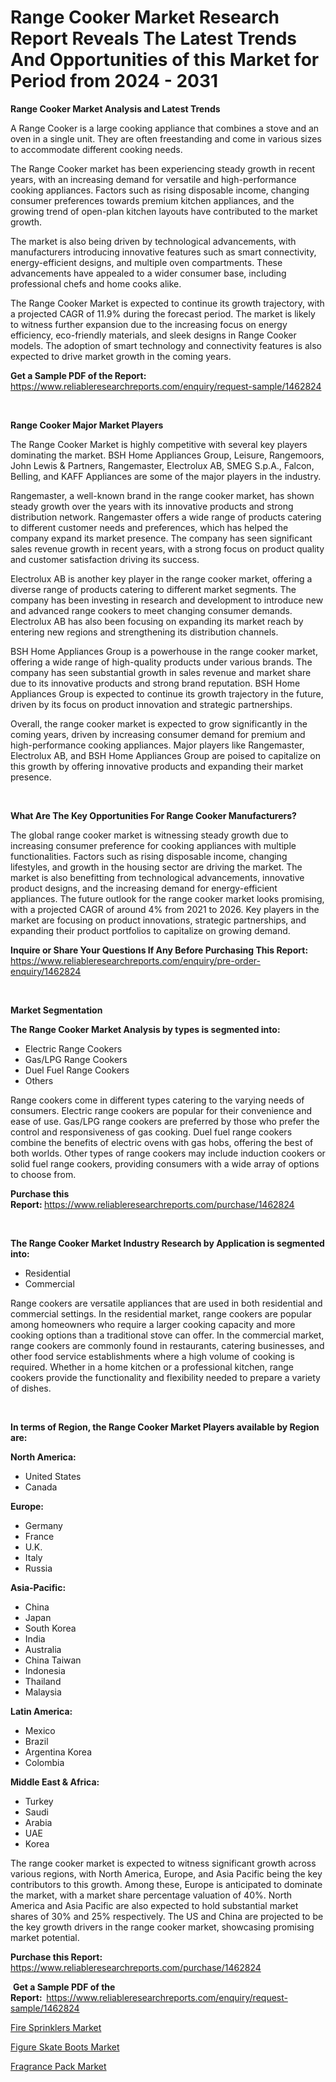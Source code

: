 <p><h1>Range Cooker Market Research Report Reveals The Latest Trends And Opportunities of this Market for Period from 2024 - 2031</h1></p><p><strong>Range Cooker Market Analysis and Latest Trends</strong></p>
<p><p>A Range Cooker is a large cooking appliance that combines a stove and an oven in a single unit. They are often freestanding and come in various sizes to accommodate different cooking needs.</p><p>The Range Cooker market has been experiencing steady growth in recent years, with an increasing demand for versatile and high-performance cooking appliances. Factors such as rising disposable income, changing consumer preferences towards premium kitchen appliances, and the growing trend of open-plan kitchen layouts have contributed to the market growth.</p><p>The market is also being driven by technological advancements, with manufacturers introducing innovative features such as smart connectivity, energy-efficient designs, and multiple oven compartments. These advancements have appealed to a wider consumer base, including professional chefs and home cooks alike.</p><p>The Range Cooker Market is expected to continue its growth trajectory, with a projected CAGR of 11.9% during the forecast period. The market is likely to witness further expansion due to the increasing focus on energy efficiency, eco-friendly materials, and sleek designs in Range Cooker models. The adoption of smart technology and connectivity features is also expected to drive market growth in the coming years.</p></p>
<p><strong>Get a Sample PDF of the Report:&nbsp;</strong> <a href="https://www.reliableresearchreports.com/enquiry/request-sample/1462824">https://www.reliableresearchreports.com/enquiry/request-sample/1462824</a></p>
<p>&nbsp;</p>
<p><strong>Range Cooker Major Market Players</strong></p>
<p><p>The Range Cooker Market is highly competitive with several key players dominating the market. BSH Home Appliances Group, Leisure, Rangemoors, John Lewis & Partners, Rangemaster, Electrolux AB, SMEG S.p.A., Falcon, Belling, and KAFF Appliances are some of the major players in the industry.</p><p>Rangemaster, a well-known brand in the range cooker market, has shown steady growth over the years with its innovative products and strong distribution network. Rangemaster offers a wide range of products catering to different customer needs and preferences, which has helped the company expand its market presence. The company has seen significant sales revenue growth in recent years, with a strong focus on product quality and customer satisfaction driving its success.</p><p>Electrolux AB is another key player in the range cooker market, offering a diverse range of products catering to different market segments. The company has been investing in research and development to introduce new and advanced range cookers to meet changing consumer demands. Electrolux AB has also been focusing on expanding its market reach by entering new regions and strengthening its distribution channels.</p><p>BSH Home Appliances Group is a powerhouse in the range cooker market, offering a wide range of high-quality products under various brands. The company has seen substantial growth in sales revenue and market share due to its innovative products and strong brand reputation. BSH Home Appliances Group is expected to continue its growth trajectory in the future, driven by its focus on product innovation and strategic partnerships.</p><p>Overall, the range cooker market is expected to grow significantly in the coming years, driven by increasing consumer demand for premium and high-performance cooking appliances. Major players like Rangemaster, Electrolux AB, and BSH Home Appliances Group are poised to capitalize on this growth by offering innovative products and expanding their market presence.</p></p>
<p>&nbsp;</p>
<p><strong>What Are The Key Opportunities For Range Cooker Manufacturers?</strong></p>
<p><p>The global range cooker market is witnessing steady growth due to increasing consumer preference for cooking appliances with multiple functionalities. Factors such as rising disposable income, changing lifestyles, and growth in the housing sector are driving the market. The market is also benefitting from technological advancements, innovative product designs, and the increasing demand for energy-efficient appliances. The future outlook for the range cooker market looks promising, with a projected CAGR of around 4% from 2021 to 2026. Key players in the market are focusing on product innovations, strategic partnerships, and expanding their product portfolios to capitalize on growing demand.</p></p>
<p><strong>Inquire or Share Your Questions If Any Before Purchasing This Report:</strong> <a href="https://www.reliableresearchreports.com/enquiry/pre-order-enquiry/1462824">https://www.reliableresearchreports.com/enquiry/pre-order-enquiry/1462824</a></p>
<p>&nbsp;</p>
<p><strong>Market Segmentation</strong></p>
<p><strong>The Range Cooker Market Analysis by types is segmented into:</strong></p>
<p><ul><li>Electric Range Cookers</li><li>Gas/LPG Range Cookers</li><li>Duel Fuel Range Cookers</li><li>Others</li></ul></p>
<p><p>Range cookers come in different types catering to the varying needs of consumers. Electric range cookers are popular for their convenience and ease of use. Gas/LPG range cookers are preferred by those who prefer the control and responsiveness of gas cooking. Duel fuel range cookers combine the benefits of electric ovens with gas hobs, offering the best of both worlds. Other types of range cookers may include induction cookers or solid fuel range cookers, providing consumers with a wide array of options to choose from.</p></p>
<p><strong>Purchase this Report:&nbsp;</strong><a href="https://www.reliableresearchreports.com/purchase/1462824">https://www.reliableresearchreports.com/purchase/1462824</a></p>
<p>&nbsp;</p>
<p><strong>The Range Cooker Market Industry Research by Application is segmented into:</strong></p>
<p><ul><li>Residential</li><li>Commercial</li></ul></p>
<p><p>Range cookers are versatile appliances that are used in both residential and commercial settings. In the residential market, range cookers are popular among homeowners who require a larger cooking capacity and more cooking options than a traditional stove can offer. In the commercial market, range cookers are commonly found in restaurants, catering businesses, and other food service establishments where a high volume of cooking is required. Whether in a home kitchen or a professional kitchen, range cookers provide the functionality and flexibility needed to prepare a variety of dishes.</p></p>
<p>&nbsp;</p>
<p><strong>In terms of Region, the Range Cooker Market Players available by Region are:</strong></p>
<p>
    <p> <strong> North America: </strong>
        <ul>
            <li>United States</li>
            <li>Canada</li>
        </ul>
        </p> 
    <p> <strong> Europe: </strong>
        <ul>
            <li>Germany</li>
            <li>France</li>
            <li>U.K.</li>
            <li>Italy</li>
            <li>Russia</li>
        </ul>
        </p> 
    <p> <strong> Asia-Pacific: </strong>
        <ul>
            <li>China</li>
            <li>Japan</li>
            <li>South Korea</li>
            <li>India</li>
            <li>Australia</li>
            <li>China Taiwan</li>
            <li>Indonesia</li>
            <li>Thailand</li>
            <li>Malaysia</li>
        </ul>
        </p> 
    <p> <strong> Latin America: </strong>
        <ul>
            <li>Mexico</li>
            <li>Brazil</li>
            <li>Argentina Korea</li>
            <li>Colombia</li>
        </ul>
        </p> 
    <p> <strong> Middle East & Africa: </strong>
        <ul>
            <li>Turkey</li>
            <li>Saudi</li>
            <li>Arabia</li>
            <li>UAE</li>
            <li>Korea</li>
        </ul>
    </p>
    </p>
<p><p>The range cooker market is expected to witness significant growth across various regions, with North America, Europe, and Asia Pacific being the key contributors to this growth. Among these, Europe is anticipated to dominate the market, with a market share percentage valuation of 40%. North America and Asia Pacific are also expected to hold substantial market shares of 30% and 25% respectively. The US and China are projected to be the key growth drivers in the range cooker market, showcasing promising market potential.</p></p>
<p><strong>Purchase this Report: </strong><a href="https://www.reliableresearchreports.com/purchase/1462824">https://www.reliableresearchreports.com/purchase/1462824</a></p>
<p>&nbsp;<strong>Get a Sample PDF of the Report:&nbsp;&nbsp;</strong><a href="https://www.reliableresearchreports.com/enquiry/request-sample/1462824">https://www.reliableresearchreports.com/enquiry/request-sample/1462824</a></p>
<p><strong></strong></p>
<p><p><a href="https://github.com/Alonsoolds3wq1d81czn8rbol/Market-Research-Report-List-1/blob/main/fire-sprinklers-market.md">Fire Sprinklers Market</a></p><p><a href="https://github.com/CliffMedina6/Market-Research-Report-List-4/blob/main/figure-skate-boots-market.md">Figure Skate Boots Market</a></p><p><a href="https://github.com/yemakinde/Market-Research-Report-List-1/blob/main/fragrance-pack-market.md">Fragrance Pack Market</a></p></p>